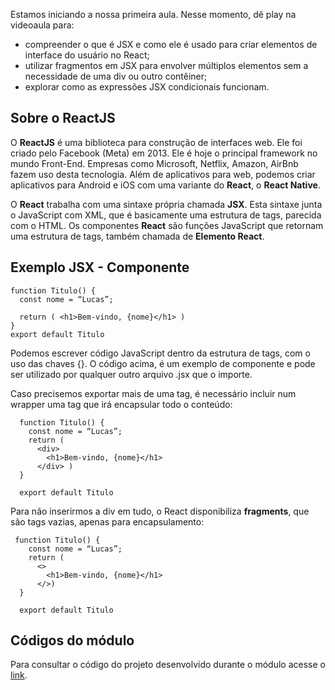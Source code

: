 Estamos iniciando a nossa primeira aula. Nesse momento, dê play na videoaula para:

- compreender o que é JSX e como ele é usado para criar elementos de interface do usuário no React;
- utilizar fragmentos em JSX para envolver múltiplos elementos sem a necessidade de uma div ou outro contêiner;
- explorar como as expressões JSX condicionais funcionam.

## Sobre o ReactJS

O **ReactJS** é uma biblioteca para construção de interfaces web. Ele foi criado pelo Facebook (Meta) em 2013. Ele é hoje o principal framework no mundo Front-End. Empresas como Microsoft, Netflix, Amazon, AirBnb fazem uso desta tecnologia. Além de aplicativos para web, podemos criar aplicativos para Android e iOS com uma variante do **React**, o **React Native**.

O **React** trabalha com uma sintaxe própria chamada **JSX**. Esta sintaxe junta o JavaScript com XML, que é basicamente uma estrutura de tags, parecida com o HTML. Os componentes **React** são funções JavaScript que retornam uma estrutura de tags, também chamada de **Elemento React**.

## Exemplo JSX - Componente

```
function Titulo() {
  const nome = “Lucas”;

  return ( <h1>Bem-vindo, {nome}</h1> )
}
export default Titulo
```

Podemos escrever código JavaScript dentro da estrutura de tags, com o uso das chaves {}. O código acima, é um exemplo de componente e pode ser utilizado por qualquer outro arquivo .jsx que o importe.

Caso precisemos exportar mais de uma tag, é necessário incluir num wrapper uma tag que irá encapsular todo o conteúdo:

```
  function Titulo() {
    const nome = “Lucas”;
    return (
      <div>
        <h1>Bem-vindo, {nome}</h1>
      </div> )
  }

  export default Titulo
```

Para não inserirmos a div em tudo, o React disponibiliza **fragments**, que são tags vazias, apenas para encapsulamento:

```
 function Titulo() {
    const nome = “Lucas”;
    return (
      <>
        <h1>Bem-vindo, {nome}</h1>
      </>)
  }

  export default Titulo
```

## Códigos do módulo

Para consultar o código do projeto desenvolvido durante o módulo acesse o [link](https://github.com/ogiansouza/github_perfil). 